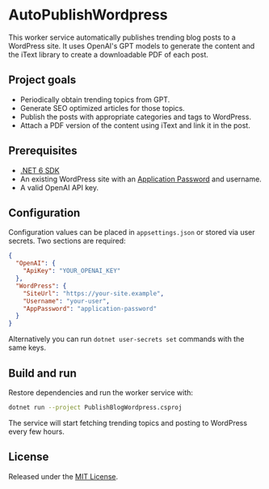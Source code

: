 # AutoPublishWordpress

This worker service automatically publishes trending blog posts to a WordPress site. It uses OpenAI's GPT models to generate the content and the iText library to create a downloadable PDF of each post.

## Project goals
- Periodically obtain trending topics from GPT.
- Generate SEO optimized articles for those topics.
- Publish the posts with appropriate categories and tags to WordPress.
- Attach a PDF version of the content using iText and link it in the post.

## Prerequisites
- [.NET 6 SDK](https://dotnet.microsoft.com/en-us/download/dotnet/6.0)
- An existing WordPress site with an [Application Password](https://wordpress.com/support/application-passwords/) and username.
- A valid OpenAI API key.

## Configuration
Configuration values can be placed in `appsettings.json` or stored via user secrets. Two sections are required:

```json
{
  "OpenAI": {
    "ApiKey": "YOUR_OPENAI_KEY"
  },
  "WordPress": {
    "SiteUrl": "https://your-site.example",
    "Username": "your-user",
    "AppPassword": "application-password"
  }
}
```

Alternatively you can run `dotnet user-secrets set` commands with the same keys.

## Build and run
Restore dependencies and run the worker service with:

```bash
dotnet run --project PublishBlogWordpress.csproj
```

The service will start fetching trending topics and posting to WordPress every few hours.

## License

Released under the [MIT License](LICENSE).

